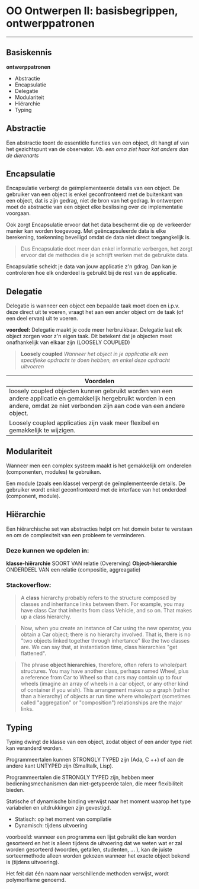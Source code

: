 # OO Ontwerpen II: basisbegrippen, ontwerppatronen
***
## Basiskennis
**ontwerppatronen**
* Abstractie
* Encapsulatie
* Delegatie
* Modulariteit
* Hiërarchie
* Typing
## Abstractie
Een abstractie toont de essentiële functies van een object, dit hangt af van het gezichtspunt van de observator.
_Vb. een oma ziet haar kat anders dan de dierenarts_
## Encapsulatie
Encapsulatie verbergt de geïmplementeerde details van een object. De gebruiker van een object is enkel geconfronteerd met de buitenkant van een object, dat is zijn gedrag, niet de bron van het gedrag. In ontwerpen moet de abstractie van een object elke beslissing over de implementatie voorgaan.

Ook zorgt Encapsulatie ervoor dat het data beschermt die op de verkeerder manier kan worden toegevoeg. Met geëncapsuleerde data is elke berekening, toekenning beveiligd omdat de data niet direct toegangkelijk is.

> Dus Encapsulatie doet meer dan enkel informatie verbergen, het zorgt ervoor dat de methodes die je schrijft werken met de gebruikte data.

Encapsulatie scheidt je data van jouw applicatie z'n gdrag. Dan kan je controleren hoe elk onderdeel is gebruikt bij de rest van de applicatie.
## Delegatie
Delegatie is wanneer een object een bepaalde taak moet doen en i.p.v. deze direct uit te voeren, vraagt het aan een ander object om de taak (of een deel ervan) uit te voeren.

**voordeel:**
Delegatie maakt je code meer herbruikbaar.
Delegatie laat elk object zorgen voor z'n eigen taak. Dit betekent dat je objecten meet onafhankelijk van elkaar zijn (LOOSELY COUPLED)

> **Loosely coupled**
_Wanneer het object in je applicatie elk een specifieke opdracht te doen hebben, en enkel deze opdracht uitvoeren_ 


| Voordelen |
|----|
|loosely coupled objecten kunnen gebruikt worden van een andere applicatie en gemakkelijk hergebruikt worden in een andere, omdat ze niet verbonden zijn aan code van een andere object.|
|Loosely coupled applicaties zijn vaak meer flexibel en gemakkelijk te wijzigen.|

## Modulariteit
Wanneer men een complex systeem maakt is het gemakkelijk om onderelen (componenten, modules) te gebruiken.

Een module (zoals een klasse) verpergt de geïmplementeerde details. De gebruiker wordt enkel geconfronteerd met de interface van het onderdeel (component, module).

## Hiërarchie
Een hiërarchische set van abstracties helpt om het domein beter te verstaan en om de complexiteit van een probleem te verminderen.
### Deze kunnen we opdelen in: 
**klasse-hiërarchie**
SOORT VAN relatie (Overerving)
**Object-hierarchie**
ONDERDEEL VAN een relatie (compositie, aggreagatie)

### Stackoverflow:
> A **class** hierarchy probably refers to the structure composed by classes and inheritance links between them. For example, you may have class Car that inherits from class Vehicle, and so on. That makes up a class hierarchy.

> Now, when you create an instance of Car using the new operator, you obtain a Car object; there is no hierarchy involved. That is, there is no "two objects linked together through inhertance" like the two classes are. We can say that, at instantiation time, class hierarchies "get flattened".

>The phrase **object hierarchies**, therefore, often refers to whole/part structures. You may have another class, perhaps named Wheel, plus a reference from Car to Wheel so that cars may contain up to four wheels (imagine an array of wheels in a car object, or any other kind of container if you wish). This arrangement makes up a graph (rather than a hierarchy) of objects ar run time where whole/part (sometimes called "aggregation" or "composition") relationships are the major links. 

## Typing
Typing dwingt de klasse van een object, zodat object of een ander type niet kan veranderd worden.

Programmeertalen kunnen STRONGLY TYPED zijn (Ada, C ++) of aan de andere kant UNTYPED zijn (Smalltalk, Lisp). 

Programmeertalen die STRONGLY TYPED zijn, hebben meer bedieningsmechanismen dan niet-getypeerde talen, die meer flexibiliteit bieden.

Statische of dynamische binding verwijst naar het moment waarop het type variabelen en uitdrukkingen zijn gevestigd. 
* Statisch: op het moment van compilatie
* Dynamisch: tijdens uitvoering 

voorbeeld: wanneer een programma een lijst gebruikt die kan worden gesorteerd en het is alleen tijdens de uitvoering dat we weten wat er zal worden gesorteerd (woorden, getallen, studenten, ... ), kan de juiste sorteermethode alleen worden gekozen wanneer het exacte object bekend is (tijdens uitvoering).

Het feit dat één naam naar verschillende methoden verwijst, wordt polymorfisme genoemd.
